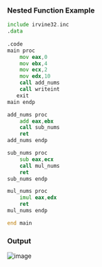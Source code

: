 ### Nested Function Example
```asm
include irvine32.inc
.data
	
.code
main proc
	mov eax,0
	mov ebx,4
	mov ecx,2
	mov edx,10
	call add_nums
	call writeint
   exit
main endp

add_nums proc
	add eax,ebx
	call sub_nums
	ret
add_nums endp

sub_nums proc
	sub eax,ecx
	call mul_nums
	ret
sub_nums endp

mul_nums proc
	imul eax,edx
	ret
mul_nums endp

end main

```

### Output
![image](https://github.com/user-attachments/assets/beeb14eb-17c9-4b69-8807-cfa571e8a73e)
